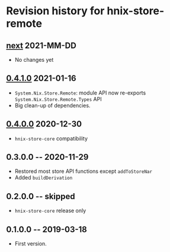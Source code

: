 # Revision history for hnix-store-remote

## [next](https://github.com/haskell-nix/hnix-store/compare/0.4.1.0...master) 2021-MM-DD

* No changes yet

## [0.4.1.0](https://github.com/haskell-nix/hnix-store/compare/0.4.0.0...0.4.1.0) 2021-01-16

* `System.Nix.Store.Remote`: module API now re-exports `System.Nix.Store.Remote.Types` API
* Big clean-up of dependencies.

## [0.4.0.0](https://github.com/haskell-nix/hnix-store/compare/0.3.0.0...0.4.0.0) 2020-12-30

* `hnix-store-core` compatibility

## 0.3.0.0 -- 2020-11-29

* Restored most store API functions except `addToStoreNar`
* Added `buildDerivation`

## 0.2.0.0 -- skipped

* `hnix-store-core` release only

## 0.1.0.0  -- 2019-03-18

* First version.

